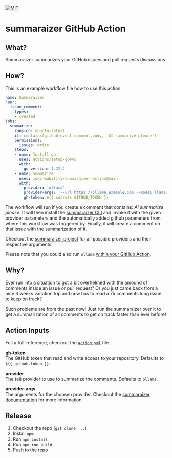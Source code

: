 [![MIT](https://img.shields.io/badge/license-MIT-blue.svg)](https://github.com/ioki-mobility/summaraizer-action/blob/main/LICENSE)

# summaraizer GitHub Action

## What?

Summaraizer summarizes your GitHub issues and pull requests discussions.

## How?

This is an example workflow file how to use this action:

```yml
name: Summaraizer
'on':
  issue_comment:
    types:
    - created
jobs:
  summarize:
    runs-on: ubuntu-latest
    if: contains(github.event.comment.body, 'AI summarize please')
    permissions:
      issues: write
    steps:
    - name: Install go
      uses: actions/setup-go@v5
      with:
        go-version: 1.22.2
    - name: Summarize
      uses: ioki-mobility/summaraizer-action@main
      with:
        provider: 'ollama'
        provider-args: '--url https://ollama.example.com --model llama3'
        gh-token: ${{ secrets.GITHUB_TOKEN }}
```

The workflow will run if you create a comment that contains: _AI summarize please_.
It will then install the [summaraizer CLI](https://github.com/ioki-mobility/summaraizer) and
invoke it with the given provider parameters and the automatically added github parameters
from where this workflow was triggered by.
Finally, it will create a comment on that issue with the summarization of it.

Checkout the [summaraizer project](https://github.com/ioki-mobility/summaraizer) for all possible providers and their respective arguments.

Please note that you could also run `ollama` [within your GitHub Action](https://stackoverflow.com/a/78539440).

## Why?

Ever run into a situation to got a bit overhelmed with the amound of comments
inside an issue or pull request?
Or you just came back from a nice 3 weeks vacation trip and now has to read
a 75 comments long issue to keep on track?

Such problems are from the past now!
Just run the summaraizer over it to get a summarization of all comments
to get on track faster than ever before!

## Action Inputs

Full a full-reference, checkout the [`action.yml`](action.yml) file.

**gh-token**</br>
The GitHub token that read and write access to your repository. Defaults to `${{ github.token }}`.

**provider**</br>
The (ai) provider to use to summarize the comments. Defaults to `ollama`.

**provider-args**</br>
The arguments for the choosen provider. Checkout the [summaraizer documentation](https://github.com/ioki-mobility/summaraizer) for more information.

## Release

1. Checkout the repo (`git clone ...`)
2. Install `npm`
3. Run `npm install`
4. Run `npm run build`
5. Push to the repo
